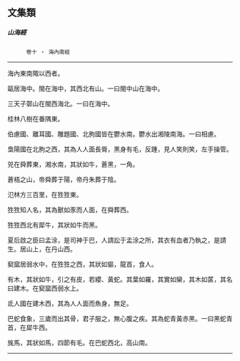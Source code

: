 

## 文集類

##### 山海經
　　　`卷十 ‧ 海內南經`

* * *

海內東南陬以西者。

甌居海中。閩在海中，其西北有山。一曰閩中山在海中。

三天子鄣山在閩西海北。一曰在海中。

桂林八樹在番隅東。

伯慮國、離耳國、雕題國、北朐國皆在鬱水南。鬱水出湘陵南海。一曰相慮。

梟陽國在北朐之西，其為人人面長脣，黑身有毛，反踵，見人笑則笑，左手操管。

兕在舜葬東，湘水南，其狀如牛，蒼黑，一角。

蒼梧之山，帝舜葬于陽，帝丹朱葬于陰。

氾林方三百里，在狌狌東。

狌狌知人名，其為獸如豕而人面，在舜葬西。

狌狌西北有犀牛，其狀如牛而黑。

夏后啟之臣曰孟涂，是司神于巴，人請訟于孟涂之所，其衣有血者乃執之，是請生。居山上，在丹山西。

窫窳居弱水中，在狌狌之西，其狀如貙，龍首，食人。

有木，其狀如牛，引之有皮，若纓、黃蛇。其葉如羅，其實如欒，其木如蓲，其名曰建木。在窫窳西弱水上。

氐人國在建木西，其為人人面而魚身，無足。

巴蛇食象，三歲而出其骨，君子服之，無心腹之疾。其為蛇青黃赤黑。一曰黑蛇青首，在犀牛西。

旄馬，其狀如馬，四節有毛。在巴蛇西北，高山南。

* * *

